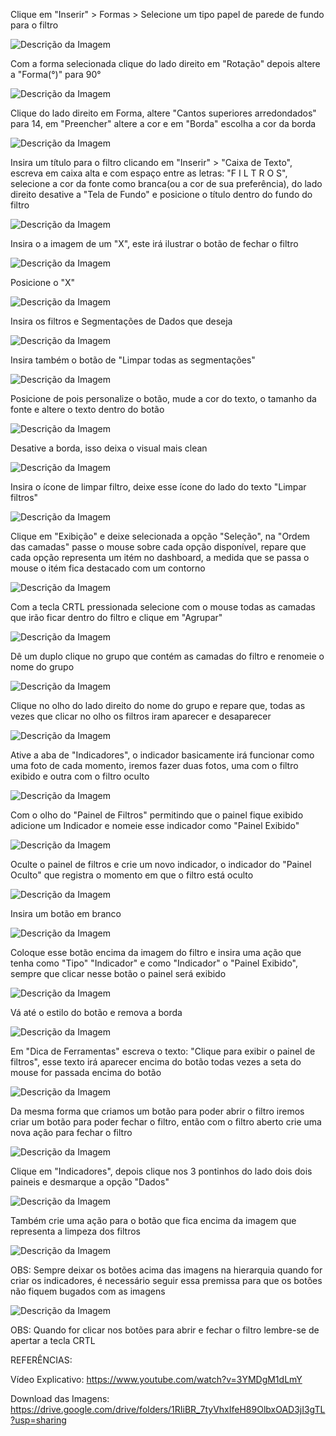 Clique em "Inserir" > Formas > Selecione um tipo papel de parede de fundo para o filtro

![Descrição da Imagem](Imagens/1CriandoFundoDoFiltro.png)

Com a forma selecionada clique do lado direito em "Rotação" depois altere a "Forma(°)" para 90°

![Descrição da Imagem](Imagens/2GirandoAFormaEm90g.png)

Clique do lado direito em Forma, altere "Cantos superiores arredondados" para 14, em "Preencher" altere a cor e em "Borda" escolha a cor da borda

![Descrição da Imagem](Imagens/3configAForma.png)

Insira um título para o filtro clicando em "Inserir" > "Caixa de Texto", escreva em caixa alta e com espaço entre as letras: "F I L T R O S", selecione a cor da fonte como branca(ou a cor de sua preferência), do lado direito desative a "Tela de Fundo" e posicione o título dentro do fundo do filtro

![Descrição da Imagem](Imagens/4titulodoFiltro.png)

Insira o a imagem de um "X", este irá ilustrar o botão de fechar o filtro

![Descrição da Imagem](Imagens/5InserindoBotaodeFecharFiltro.png)

Posicione o "X"

![Descrição da Imagem](Imagens/6posicioneoX.png)

Insira os filtros e Segmentações de Dados que deseja

![Descrição da Imagem](Imagens/7InsiraOsFiltrosESegmentacoes.png)

Insira também o botão de "Limpar todas as segmentações"

![Descrição da Imagem](Imagens/8BotaodelimparSegmentacao.png)

Posicione de pois personalize o botão, mude a cor do texto, o tamanho da fonte e altere o texto dentro do botão

![Descrição da Imagem](Imagens/9Personalizandoobotao.png)

Desative a borda, isso deixa o visual mais clean

![Descrição da Imagem](Imagens/10desativeaborda.png)

Insira o ícone de limpar filtro, deixe esse ícone do lado do texto "Limpar filtros"

![Descrição da Imagem](Imagens/11inserindoiconedelimparfiltro.png)

Clique em "Exibição" e deixe selecionada a opção "Seleção", na "Ordem das camadas" passe o mouse sobre cada opção disponível, repare que cada opção representa um itém no dashboard, a medida que se passa o mouse o itém fica destacado com um contorno

![Descrição da Imagem](Imagens/12ativandoselecao.png)

Com a tecla CRTL pressionada selecione com o mouse todas as camadas que irão ficar dentro do filtro e clique em "Agrupar"

![Descrição da Imagem](Imagens/13selecionandocamadasquefazempartedofiltro.png)

Dê um duplo clique no grupo que contém as camadas do filtro e renomeie o nome do grupo

![Descrição da Imagem](Imagens/14renomeandogrupoparaopaineldefiltros.png)

Clique no olho do lado direito do nome do grupo e repare que, todas as vezes que clicar no olho os filtros iram aparecer e desaparecer 

![Descrição da Imagem](Imagens/15testedopaineldefiltro.png)

Ative a aba de "Indicadores", o indicador basicamente irá funcionar como uma foto de cada momento, iremos fazer duas fotos, uma com o filtro exibido e outra com o filtro oculto

![Descrição da Imagem](Imagens/16.png)

Com o olho do "Painel de Filtros" permitindo que o painel fique exibido adicione um Indicador e nomeie esse indicador como "Painel Exibido"

![Descrição da Imagem](Imagens/17.png)

Oculte o painel de filtros e crie um novo indicador, o indicador do "Painel Oculto" que registra o momento em que o filtro está oculto

![Descrição da Imagem](Imagens/18.png)

Insira um botão em branco

![Descrição da Imagem](Imagens/19.png)

Coloque esse botão encima da imagem do filtro e insira uma ação que tenha como "Tipo" "Indicador" e como "Indicador" o "Painel Exibido", sempre que clicar nesse botão o painel será exibido 

![Descrição da Imagem](Imagens/20.png)

Vá até o estilo do botão e remova a borda

![Descrição da Imagem](Imagens/21.png)

Em "Dica de Ferramentas" escreva o texto: "Clique para exibir o painel de filtros", esse texto irá aparecer encima do botão todas vezes a seta do mouse for passada encima do botão

![Descrição da Imagem](Imagens/22.png)

Da mesma forma que criamos um botão para poder abrir o filtro iremos criar um botão para poder fechar o filtro, então com o filtro aberto crie uma nova ação para fechar o filtro

![Descrição da Imagem](Imagens/23.png)

Clique em "Indicadores", depois clique nos 3 pontinhos do lado dois dois paineis e desmarque a opção "Dados" 

![Descrição da Imagem](Imagens/24.png)

Também crie uma ação para o botão que fica encima da imagem que representa a limpeza dos filtros

![Descrição da Imagem](Imagens/25.png)

OBS: Sempre deixar os botões acima das imagens na hierarquia quando for criar os indicadores, é necessário seguir essa premissa para que os botões não fiquem bugados com as imagens

![Descrição da Imagem](premissaBOTOES.png)

OBS: Quando for clicar nos botões para abrir e fechar o filtro lembre-se de apertar a tecla CRTL

REFERÊNCIAS:

Vídeo Explicativo:
https://www.youtube.com/watch?v=3YMDgM1dLmY

Download das Imagens:
https://drive.google.com/drive/folders/1RIiBR_7tyVhxIfeH89OlbxOAD3jI3gTL?usp=sharing
